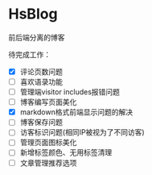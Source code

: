 # HsBlog
前后端分离的博客


待完成工作：
- [x] 评论页数问题
- [ ] 喜欢语录功能
- [ ] 管理端visitor includes报错问题
- [ ] 博客编写页面美化
- [x] markdown格式前端显示问题的解决
- [ ] 博客保存问题
- [ ] 访客标识问题(相同IP被视为了不同访客)
- [ ] 管理页面图标美化
- [ ] 新增标签颜色、无用标签清理
- [ ] 文章管理推荐选项
